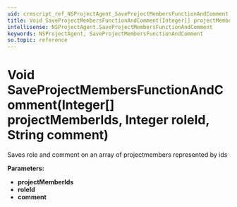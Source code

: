 ```yaml
---
uid: crmscript_ref_NSProjectAgent_SaveProjectMembersFunctionAndComment
title: Void SaveProjectMembersFunctionAndComment(Integer[] projectMemberIds, Integer roleId, String comment)
intellisense: NSProjectAgent.SaveProjectMembersFunctionAndComment
keywords: NSProjectAgent, SaveProjectMembersFunctionAndComment
so.topic: reference
---
```


# Void SaveProjectMembersFunctionAndComment(Integer[] projectMemberIds, Integer roleId, String comment)

Saves role and comment on an array of projectmembers represented by ids

**Parameters:**
 - **projectMemberIds** 
 - **roleId** 
 - **comment** 
